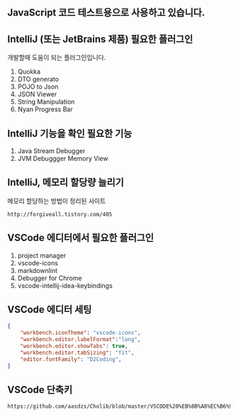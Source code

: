 ## JavaScript 코드 테스트용으로 사용하고 있습니다.

## IntelliJ (또는 JetBrains 제품) 필요한 플러그인
개발할때 도움이 되는 플러그인입니다.
 
1. Quokka
1. DTO generato
1. POJO to Json
1. JSON Viewer
1. String Manipulation
1. Nyan Progress Bar

## IntelliJ 기능을 확인 필요한 기능

1. Java Stream Debugger
1. JVM Debuggger Memory View

## IntelliJ, 메모리 할당량 늘리기

메모리 할당하는 방법이 정리된 사이트

```
http://forgiveall.tistory.com/405
```

## VSCode 에디터에서 필요한 플러그인

1. project manager
1. vscode-icons
1. markdownlint
1. Debugger for Chrome
1. vscode-intellij-idea-keybindings


## VSCode 에디터 세팅

~~~json
{
    "workbench.iconTheme": "vscode-icons",
    "workbench.editor.labelFormat":"long",
    "workbench.editor.showTabs": true,
    "workbench.editor.tabSizing": "fit",
    "editor.fontFamily": "D2Coding",
}
~~~

## VSCode 단축키
~~~bash
https://github.com/aasdzs/Cholib/blob/master/VSCODE%20%EB%8B%A8%EC%B6%95%ED%82%A4.md
~~~